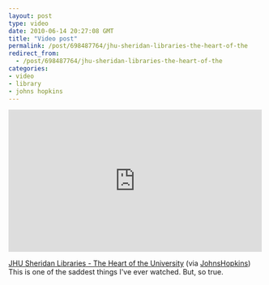 ```yaml
---
layout: post
type: video
date: 2010-06-14 20:27:08 GMT
title: "Video post"
permalink: /post/698487764/jhu-sheridan-libraries-the-heart-of-the
redirect_from: 
  - /post/698487764/jhu-sheridan-libraries-the-heart-of-the
categories:
- video
- library
- johns hopkins
---
```

<iframe width="500" height="281"  id="youtube_iframe" src="https://www.youtube.com/embed/GFIRli8ABq8?feature=oembed&amp;enablejsapi=1&amp;origin=https://safe.txmblr.com&amp;wmode=opaque" frameborder="0" allow="accelerometer; autoplay; clipboard-write; encrypted-media; gyroscope; picture-in-picture" allowfullscreen title="JHU Sheridan Libraries - The Heart of the University"></iframe>

<a href="http://www.youtube.com/watch?v=GFIRli8ABq8">JHU Sheridan Libraries - The Heart of the University</a> (via <a href="http://youtube.com/user/JohnsHopkins">JohnsHopkins</a>)
This is one of the saddest things I've ever watched. But, so true.